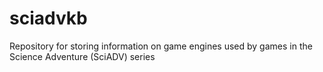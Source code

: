 # sciadvkb
Repository for storing information on game engines used by games in the Science Adventure (SciADV) series
